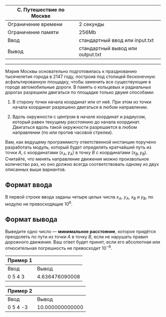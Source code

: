 
|C. Путешествие по Москве||
|-|-|
Ограничение времени|	2 секунды
Ограничение памяти|	256Mb
Ввод|	стандартный ввод или input.txt
Вывод|	стандартный вывод или output.txt
<hr>

Мэрия Москвы основательно подготовилась к празднованию тысячелетия города в 2147 году, построив под столицей бесконечную асфальтированную площадку, чтобы заменить все существующие в городе автомобильные дороги. В память о кольцевых и радиальных дорогах разрешили двигаться по площадке только двумя способами:

1) В сторону точки начала координат или от неё. При этом из точки начала координат разрешено двигаться в любом направлении.

2) Вдоль окружности с центром в начале координат и радиусом, который равен текущему расстоянию до начала координат. Двигаться вдоль такой окружности разрешается в любом направлении (по или против часовой стрелки).

Вам, как ведущему программисту ответственной инстанции поручено разработать модуль, который будет определять кратчайший путь из точки $A$, с координатами $(x_A, y_A)$ в точку $B$ с координатами $(x_B, y_B)$. Считайте, что менять направление движения можно произвольное количество раз, но оно должно всегда соответствовать одному из двух описанных выше вариантов.

## Формат ввода
В первой строке ввода заданы четыре целых числа $x_A$, $y_A$, $x_B$ и $y_B$, по модулю не превосходящие $10^6$.

## Формат вывода
Выведите одно число — **минимальное расстояние**, которое придётся преодолеть по пути из точки $A$ в точку $B$, если не нарушать правил дорожного движения. Ваш ответ будет принят, если его абсолютная или относительная погрешность не превосходит $10^{-6}$.

|Пример 1||
|-|-|
Ввод|Вывод
0 5 4 3|4.636476090008

|Пример 2||
|-|-|
Ввод|Вывод
0 5 4 -3|10.000000000000